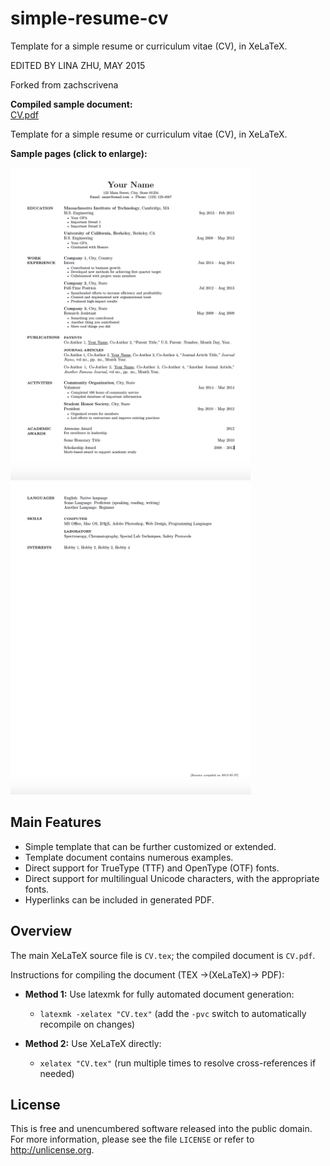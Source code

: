 simple-resume-cv
================

Template for a simple resume or curriculum vitae (CV), in XeLaTeX.

EDITED BY LINA ZHU, MAY 2015

Forked from zachscrivena

**Compiled sample document:**<br>
[CV.pdf](https://raw.githubusercontent.com/linazhu11/simple-resume-cv/master/CV.pdf)

Template for a simple resume or curriculum vitae (CV), in XeLaTeX.

**Sample pages (click to enlarge):**

<img height="500" src="https://raw.githubusercontent.com/linazhu11/simple-resume-cv/master/ScreenShot_Page1.png" alt="Screenshot 01">
<img height="500" src="https://raw.githubusercontent.com/linazhu11/simple-resume-cv/master/ScreenShot_Page2.png" alt="Screenshot 02">

## Main Features

- Simple template that can be further customized or extended.
- Template document contains numerous examples.
- Direct support for TrueType (TTF) and OpenType (OTF) fonts.
- Direct support for multilingual Unicode characters, with the appropriate fonts.
- Hyperlinks can be included in generated PDF.

## Overview

The main XeLaTeX source file is `CV.tex`; the compiled document is `CV.pdf`.

Instructions for compiling the document (TEX &rarr;(XeLaTeX)&rarr; PDF):

- **Method 1:** Use latexmk for fully automated document generation:
	- `latexmk -xelatex "CV.tex"`
	(add the `-pvc` switch to automatically recompile on changes)

- **Method 2:** Use XeLaTeX directly:
	- `xelatex "CV.tex"`
	(run multiple times to resolve cross-references if needed)

## License

This is free and unencumbered software released into the public domain.
For more information, please see the file `LICENSE` or refer to <http://unlicense.org>.
